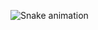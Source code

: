 
![Snake animation](https://github.com/eagrundy/eagrundy/blob/output/github-contribution-grid-snake.svg)
